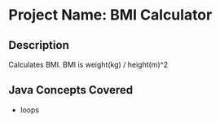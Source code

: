 # Project Name: BMI Calculator

## Description
Calculates BMI. BMI is weight(kg) / height(m)^2

## Java Concepts Covered
- loops